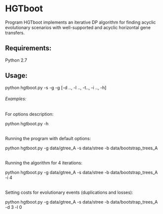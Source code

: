 # HGTboot
Program HGTboot implements an iterative DP algorithm for finding acyclic evolutionary scenarios with well-supported and acyclic horizontal gene transfers.
## Requirements:
Python 2.7

## Usage:
python hgtboot.py -s <file with a species tree> -g <file with a gene tree> -g <file with bootstrap trees> [-d .., -l .., -t.., -i .., -h]
  
###### Examples:
For options description:

python hgtboot.py -h 

<br/>
Running the program with default options:

python hgtboot.py -g data/gtree_A -s data/stree -b data/bootstrap_trees_A  

<br/>
Running the algorithm for 4 iterations:

python hgtboot.py -g data/gtree_A -s data/stree -b data/bootstrap_trees_A -i 4

<br/>
Setting costs for evolutionary events (duplications and losses):

python hgtboot.py -g data/gtree_A -s data/stree -b data/bootstrap_trees_A -d 3 -l 0

  
  
